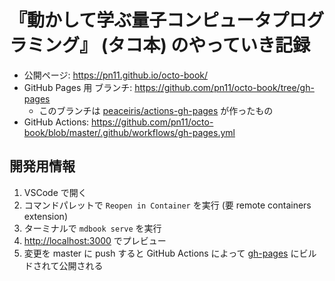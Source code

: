 # 『動かして学ぶ量子コンピュータプログラミング』 (タコ本) のやっていき記録

- 公開ページ: <https://pn11.github.io/octo-book/>
- GitHub Pages 用 ブランチ: <https://github.com/pn11/octo-book/tree/gh-pages>
  - このブランチは [peaceiris/actions-gh-pages](https://github.com/peaceiris/actions-gh-pages) が作ったもの
- GitHub Actions: <https://github.com/pn11/octo-book/blob/master/.github/workflows/gh-pages.yml>

## 開発用情報

1. VSCode で開く
1. コマンドパレットで `Reopen in Container` を実行 (要 remote containers extension)
1. ターミナルで `mdbook serve` を実行
1. <http://localhost:3000> でプレビュー
1. 変更を master に push すると GitHub Actions によって [gh-pages](https://github.com/pn11/octo-book/tree/gh-pages) にビルドされて公開される

